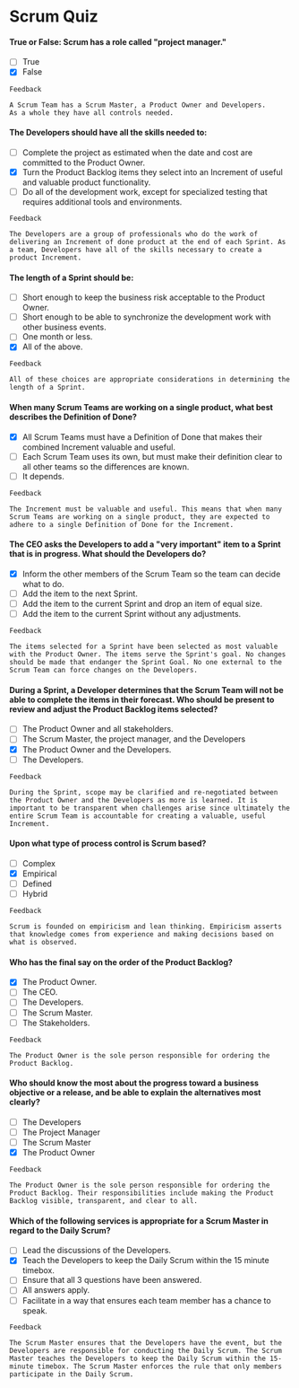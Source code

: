 # Scrum Quiz

#### True or False: Scrum has a role called "project manager."

- [ ] True
- [x] False

```
Feedback

A Scrum Team has a Scrum Master, a Product Owner and Developers.
As a whole they have all controls needed.
```

#### The Developers should have all the skills needed to:

- [ ] Complete the project as estimated when the date and cost are committed to the Product Owner.
- [x] Turn the Product Backlog items they select into an Increment of useful and valuable product functionality.
- [ ] Do all of the development work, except for specialized testing that requires additional tools and environments.

```
Feedback

The Developers are a group of professionals who do the work of delivering an Increment of done product at the end of each Sprint. As a team, Developers have all of the skills necessary to create a product Increment.
```

#### The length of a Sprint should be:

- [ ] Short enough to keep the business risk acceptable to the Product Owner.
- [ ] Short enough to be able to synchronize the development work with other business events.
- [ ] One month or less.
- [x] All of the above.

```
Feedback

All of these choices are appropriate considerations in determining the length of a Sprint.
```

#### When many Scrum Teams are working on a single product, what best describes the Definition of Done?

- [x] All Scrum Teams must have a Definition of Done that makes their combined Increment valuable and useful.
- [ ] Each Scrum Team uses its own, but must make their definition clear to all other teams so the differences are known.
- [ ] It depends.

```
Feedback

The Increment must be valuable and useful. This means that when many Scrum Teams are working on a single product, they are expected to adhere to a single Definition of Done for the Increment.
```

#### The CEO asks the Developers to add a "very important" item to a Sprint that is in progress. What should the Developers do?

- [x] Inform the other members of the Scrum Team so the team can decide what to do.
- [ ] Add the item to the next Sprint.
- [ ] Add the item to the current Sprint and drop an item of equal size.
- [ ] Add the item to the current Sprint without any adjustments.

```
Feedback

The items selected for a Sprint have been selected as most valuable with the Product Owner. The items serve the Sprint's goal. No changes should be made that endanger the Sprint Goal. No one external to the Scrum Team can force changes on the Developers.
```

#### During a Sprint, a Developer determines that the Scrum Team will not be able to complete the items in their forecast. Who should be present to review and adjust the Product Backlog items selected?

- [ ] The Product Owner and all stakeholders.
- [ ] The Scrum Master, the project manager, and the Developers
- [x] The Product Owner and the Developers.
- [ ] The Developers.

```
Feedback

During the Sprint, scope may be clarified and re-negotiated between the Product Owner and the Developers as more is learned. It is important to be transparent when challenges arise since ultimately the entire Scrum Team is accountable for creating a valuable, useful Increment.
```

#### Upon what type of process control is Scrum based?

- [ ] Complex
- [x] Empirical
- [ ] Defined
- [ ] Hybrid

```
Feedback

Scrum is founded on empiricism and lean thinking. Empiricism asserts that knowledge comes from experience and making decisions based on what is observed.
```

#### Who has the final say on the order of the Product Backlog?

- [x] The Product Owner.
- [ ] The CEO.
- [ ] The Developers.
- [ ] The Scrum Master.
- [ ] The Stakeholders.

```
Feedback

The Product Owner is the sole person responsible for ordering the Product Backlog.
```

#### Who should know the most about the progress toward a business objective or a release, and be able to explain the alternatives most clearly?

- [ ] The Developers
- [ ] The Project Manager
- [ ] The Scrum Master
- [x] The Product Owner

```
Feedback

The Product Owner is the sole person responsible for ordering the Product Backlog. Their responsibilities include making the Product Backlog visible, transparent, and clear to all.
```

#### Which of the following services is appropriate for a Scrum Master in regard to the Daily Scrum?

- [ ] Lead the discussions of the Developers.
- [x] Teach the Developers to keep the Daily Scrum within the 15 minute timebox.
- [ ] Ensure that all 3 questions have been answered.
- [ ] All answers apply.
- [ ] Facilitate in a way that ensures each team member has a chance to speak.

```
Feedback

The Scrum Master ensures that the Developers have the event, but the Developers are responsible for conducting the Daily Scrum. The Scrum Master teaches the Developers to keep the Daily Scrum within the 15-minute timebox. The Scrum Master enforces the rule that only members participate in the Daily Scrum.
```
